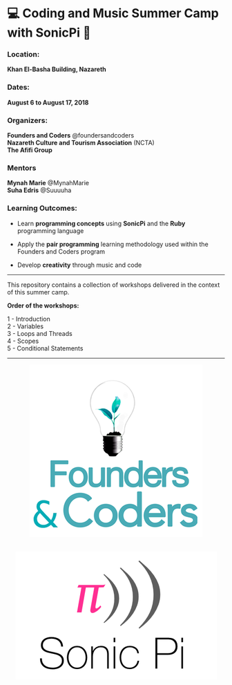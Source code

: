 # :computer: Coding and Music Summer Camp with SonicPi :musical_note:

### Location:

**Khan El-Basha Building, Nazareth**

### Dates:

**August 6 to August 17, 2018**

### Organizers:

**Founders and Coders** @foundersandcoders </br>
**Nazareth Culture and Tourism Association** (NCTA)</br>
**The Afifi Group**

### Mentors

**Mynah Marie** @MynahMarie </br>
**Suha Edris** @Suuuuha

### Learning Outcomes:

* Learn **programming concepts** using **SonicPi** and the **Ruby** programming language

* Apply the **pair programming** learning methodology used within the Founders and Coders program

* Develop **creativity** through music and code


***
This repository contains a collection of workshops delivered in the context of this summer camp.

**Order of the workshops:**

1 - Introduction </br>
2 - Variables </br>
3 - Loops and Threads </br>
4 - Scopes </br>
5 - Conditional Statements
***

<div align="center">
<img src="images/fac-logo.png?raw=true"/></br>
</div>
<div align="center" style="padding-top:30px">
<img src="images/sonic-pi-logo.png?raw=true"/>
</div>

